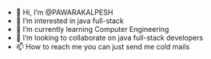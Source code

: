 - 👋 Hi, I’m @PAWARAKALPESH
- 👀 I’m interested in java full-stack
- 🌱 I’m currently learning Computer Engineering 
- 💞️ I’m looking to collaborate on java full-stack developers
- 📫 How to reach me you can just send me cold mails

<!---
PAWARAKALPESH/PAWARAKALPESH is a ✨ special ✨ repository because its `README.md` (this file) appears on your GitHub profile.
You can click the Preview link to take a look at your changes.
--->
